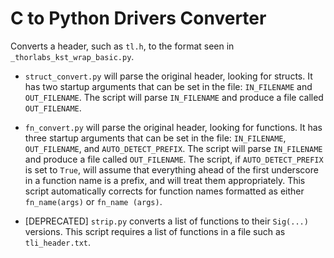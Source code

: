 # C to Python Drivers Converter

Converts a header, such as `tl.h`, to the format seen in `_thorlabs_kst_wrap_basic.py`.

- `struct_convert.py` will parse the original header, looking for structs. It has two startup arguments that can be set in the file: `IN_FILENAME` and `OUT_FILENAME`. The script will parse `IN_FILENAME` and produce a file called `OUT_FILENAME`.

- `fn_convert.py` will parse the original header, looking for functions. It has three startup arguments that can be set in the file: `IN_FILENAME`, `OUT_FILENAME`, and `AUTO_DETECT_PREFIX`. The script will parse `IN_FILENAME` and produce a file called `OUT_FILENAME`. The script, if `AUTO_DETECT_PREFIX` is set to `True`, will assume that everything ahead of the first underscore in a function name is a prefix, and will treat them appropriately. This script automatically corrects for function names formatted as either `fn_name(args)` or `fn_name (args)`.

- [DEPRECATED] `strip.py` converts a list of functions to their `Sig(...)` versions. This script requires a list of functions in a file such as `tli_header.txt`.